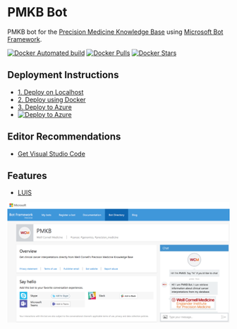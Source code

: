 # PMKB Bot

PMKB bot for the [Precision Medicine Knowledge Base](https://pmkb.weill.cornell.edu) using [Microsoft Bot Framework](https://dev.botframework.com/).

[![Docker Automated build](https://img.shields.io/docker/automated/jrottenberg/ffmpeg.svg)](https://hub.docker.com/r/elementolab/pmkb-hackfest/) [![Docker Pulls](https://img.shields.io/docker/pulls/elementolab/pmkb-hackfest.svg)](https://hub.docker.com/r/elementolab/pmkb-hacfest/) [![Docker Stars](https://img.shields.io/docker/stars/elementolab/pmkb-hackfest.svg)](https://hub.docker.com/r/elementolab/pmkb-hackfest/)

## Deployment Instructions

- [1. Deploy on Localhost](docs/deployment_instructions.md#1-deploy-on-localhost)
- [2. Deploy using Docker](docs/deployment_instructions.md#2-deploy-using-docker)
- [3. Deploy to Azure](docs/deployment_instructions.md#3-deploy-to-azure)
- [![Deploy to Azure](http://azuredeploy.net/deploybutton.png)](https://azuredeploy.net/)

## Editor Recommendations

- [Get Visual Studio Code](https://code.visualstudio.com/Download)

## Features

- [LUIS](https://luis.ai)

![PMKB Bot](/docs/images/PMKB_bot.png)